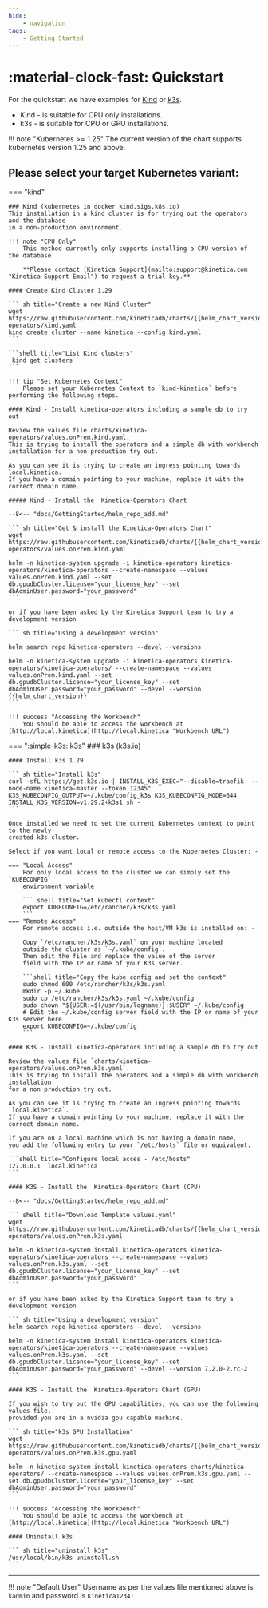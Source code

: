 ```yaml
---
hide:
    - navigation
tags:
    - Getting Started
---
```

# :material-clock-fast: Quickstart

For the quickstart we have examples for [Kind](https://kind.sigs.k8s.io "Kind Homepage") or
[k3s](https://k3s.io "k3s Homepage").

* Kind - is suitable for CPU only installations.
* k3s - is suitable for CPU or GPU installations.

!!! note "Kubernetes >= 1.25"
    The current version of the chart supports kubernetes version 1.25 and above.

## Please select your target Kubernetes variant:

=== "kind"

    ### Kind (kubernetes in docker kind.sigs.k8s.io)
    This installation in a kind cluster is for trying out the operators and the database
    in a non-production environment.
    
    !!! note "CPU Only"
        This method currently only supports installing a CPU version of the database.
    
        **Please contact [Kinetica Support](mailto:support@kinetica.com "Kinetica Support Email") to request a trial key.**
    
    #### Create Kind Cluster 1.29
    
    ``` sh title="Create a new Kind Cluster"
    wget https://raw.githubusercontent.com/kineticadb/charts/{{helm_chart_version}}/kinetica-operators/kind.yaml
    kind create cluster --name kinetica --config kind.yaml
    ```

    ```shell title="List Kind clusters"
     kind get clusters
    ```

    !!! tip "Set Kubernetes Context"
        Please set your Kubernetes Context to `kind-kinetica` before performing the following steps. 
    
    #### Kind - Install kinetica-operators including a sample db to try out
    
    Review the values file charts/kinetica-operators/values.onPrem.kind.yaml. 
    This is trying to install the operators and a simple db with workbench 
    installation for a non production try out.
    
    As you can see it is trying to create an ingress pointing towards local.kinetica. 
    If you have a domain pointing to your machine, replace it with the correct domain name.
    
    ##### Kind - Install the  Kinetica-Operators Chart

    --8<-- "docs/GettingStarted/helm_repo_add.md"

    ``` sh title="Get & install the Kinetica-Operators Chart"
    wget https://raw.githubusercontent.com/kineticadb/charts/{{helm_chart_version}}/kinetica-operators/values.onPrem.kind.yaml

    helm -n kinetica-system upgrade -i kinetica-operators kinetica-operators/kinetica-operators --create-namespace --values values.onPrem.kind.yaml --set db.gpudbCluster.license="your_license_key" --set dbAdminUser.password="your_password"
    ```
    
    or if you have been asked by the Kinetica Support team to try a development version

    ``` sh title="Using a development version"

    helm search repo kinetica-operators --devel --versions

    helm -n kinetica-system upgrade -i kinetica-operators kinetica-operators/kinetica-operators/ --create-namespace --values values.onPrem.kind.yaml --set db.gpudbCluster.license="your_license_key" --set dbAdminUser.password="your_password" --devel --version {{helm_chart_version}}
    ```
 
    !!! success "Accessing the Workbench"
        You should be able to access the workbench at [http://local.kinetica](http://local.kinetica "Workbench URL")

    
=== ":simple-k3s: k3s"
    ### k3s (k3s.io)
    
    #### Install k3s 1.29
    
    ``` sh title="Install k3s"
    curl -sfL https://get.k3s.io | INSTALL_K3S_EXEC="--disable=traefik  --node-name kinetica-master --token 12345" K3S_KUBECONFIG_OUTPUT=~/.kube/config_k3s K3S_KUBECONFIG_MODE=644 INSTALL_K3S_VERSION=v1.29.2+k3s1 sh -
    ```

    Once installed we need to set the current Kubernetes context to point to the newly
    created k3s cluster.

    Select if you want local or remote access to the Kubernetes Cluster: -

    === "Local Access"
        For only local access to the cluster we can simply set the `KUBECONFIG` 
        environment variable

        ``` shell title="Set kubectl context"
        export KUBECONFIG=/etc/rancher/k3s/k3s.yaml
        ```
    === "Remote Access"
        For remote access i.e. outside the host/VM k3s is installed on: -

        Copy `/etc/rancher/k3s/k3s.yaml` on your machine located 
        outside the cluster as `~/.kube/config`. 
        Then edit the file and replace the value of the server 
        field with the IP or name of your K3s server.

        ```shell title="Copy the kube config and set the context"
        sudo chmod 600 /etc/rancher/k3s/k3s.yaml
        mkdir -p ~/.kube
        sudo cp /etc/rancher/k3s/k3s.yaml ~/.kube/config
        sudo chown "${USER:=$(/usr/bin/logname)}:$USER" ~/.kube/config
        # Edit the ~/.kube/config server field with the IP or name of your K3s server here
        export KUBECONFIG=~/.kube/config
        ```

    #### K3s - Install kinetica-operators including a sample db to try out

    Review the values file `charts/kinetica-operators/values.onPrem.k3s.yaml`. 
    This is trying to install the operators and a simple db with workbench installation 
    for a non production try out.
    
    As you can see it is trying to create an ingress pointing towards `local.kinetica`. 
    If you have a domain pointing to your machine, replace it with the correct domain name.
    
    If you are on a local machine which is not having a domain name, 
    you add the following entry to your `/etc/hosts` file or equivalent.
    
    ```shell title="Configure local acces - /etc/hosts"
    127.0.0.1  local.kinetica
    ```
   
    #### K3S - Install the  Kinetica-Operators Chart (CPU)

    --8<-- "docs/GettingStarted/helm_repo_add.md"

    ``` shell title="Download Template values.yaml" 
    wget https://raw.githubusercontent.com/kineticadb/charts/{{helm_chart_version}}/kinetica-operators/values.onPrem.k3s.yaml
    
    helm -n kinetica-system install kinetica-operators kinetica-operators/kinetica-operators --create-namespace --values values.onPrem.k3s.yaml --set db.gpudbCluster.license="your_license_key" --set dbAdminUser.password="your_password"
    ```

    or if you have been asked by the Kinetica Support team to try a development version

    ``` sh title="Using a development version"
    helm search repo kinetica-operators --devel --versions
    
    helm -n kinetica-system install kinetica-operators kinetica-operators/kinetica-operators --create-namespace --values values.onPrem.k3s.yaml --set db.gpudbCluster.license="your_license_key" --set dbAdminUser.password="your_password" --devel --version 7.2.0-2.rc-2
    ```

    #### K3S - Install the  Kinetica-Operators Chart (GPU)

    If you wish to try out the GPU capabilities, you can use the following values file, 
    provided you are in a nvidia gpu capable machine.
    
    ``` sh title="k3s GPU Installation"
    wget https://raw.githubusercontent.com/kineticadb/charts/{{helm_chart_version}}/kinetica-operators/values.onPrem.k3s.gpu.yaml
    
    helm -n kinetica-system install kinetica-operators charts/kinetica-operators/ --create-namespace --values values.onPrem.k3s.gpu.yaml --set db.gpudbCluster.license="your_license_key" --set dbAdminUser.password="your_password"
    ```
    
    !!! success "Accessing the Workbench"
        You should be able to access the workbench at [http://local.kinetica](http://local.kinetica "Workbench URL")
     
    #### Uninstall k3s

    ``` sh title="uninstall k3s"
    /usr/local/bin/k3s-uninstall.sh
    ```

---

!!! note "Default User"
    Username as per the values file mentioned above is `kadmin` and password is `Kinetica1234!`
